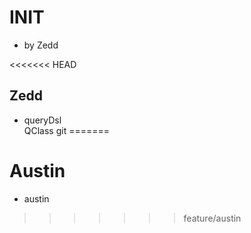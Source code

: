 # INIT
- by Zedd

<<<<<<< HEAD
## Zedd 
- queryDsl  
    QClass
    git 
=======
# Austin
- austin
>>>>>>> feature/austin
